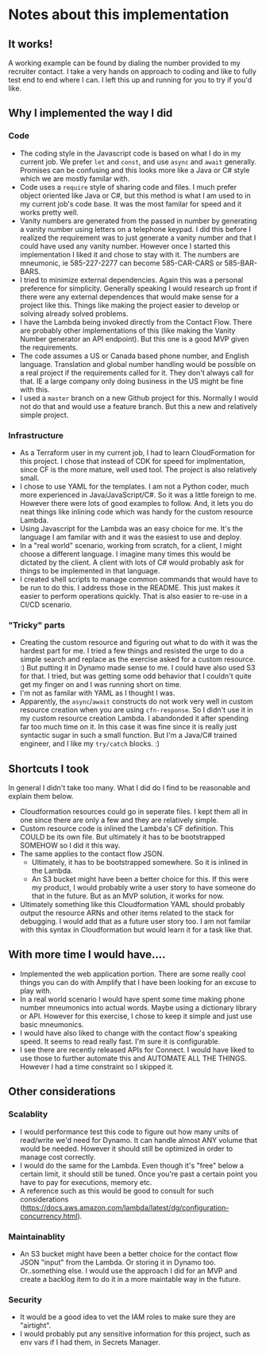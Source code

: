 # Notes about this implementation
## It works!
A working example can be found by dialing the number provided to my recruiter contact.  I take a very hands on approach to coding and like to fully test end to end where I can.
I left this up and running for you to try if you'd like.

## Why I implemented the way I did
### Code
* The coding style in the Javascript code is based on what I do in my current job.  We prefer `let` and `const`, and use `async` and `await` generally.  Promises can be confusing and this looks more like a Java or C# style which we are mostly familar with.
* Code uses a `require` style of sharing code and files.  I much prefer object oriented like Java or C#, but this method is what I am used to
  in my current job's code base.  It was the most familar for speed and it works pretty well.
* Vanity numbers are generated from the passed in number by generating a vanity number using letters on a telephone keypad.
  I did this before I realized the requirement was to just generate a vanity number and that I could have used any vanity number.  However once I started this implementation I liked it and chose to stay with it. The numbers are mneumonic, ie 585-227-2277 can become 585-CAR-CARS or 585-BAR-BARS.
* I tried to minimize external dependencies. Again this was a personal preference for simplicity.  Generally speaking I would research up front if there were any external dependences that would make sense for a project like this.  Things like making the project easier to develop or solving already solved problems.
* I have the Lambda being invoked directly from the Contact Flow.  There are probably other implementations of this (like making the Vanity Number generator an API endpoint). But this one is a good MVP given the requirements.
* The code assumes a US or Canada based phone number, and English language.  Translation and global number handling would be possible on a real project if the requirements called for it.  They don't always call for that.  IE a large company only doing business in the US might be fine with this.
* I used a `master` branch on a new Github project for this.  Normally I would not do that and would use a feature branch. But this a new and relatively simple project.

### Infrastructure
* As a Terraform user in my current job, I had to learn CloudFormation for this project.  I chose that instead of CDK for speed for implmentation, since CF is the more mature, well used tool.  The project is also relatively small.
* I chose to use YAML for the templates.  I am not a Python coder, much more experienced in Java/JavaScript/C#.  So it was a little foreign to me.  However there were lots of good examples to follow.  And, it lets you do neat things like inlining code which was handy for the custom resource Lambda.
* Using Javascript for the Lambda was an easy choice for me. It's the language I am familar with and it was the easiest to use and deploy.
* In a "real world" scenario, working from scratch, for a client, I might choose a different language.  I imagine many times this would be dictated by the client.  A client with lots of C# would probably ask for things to be implemented in that language.
* I created shell scripts to manage common commands that would have to be run to do this.  I address those in the README.  This just makes it easier to perform operations quickly.  That is also easier to re-use in a CI/CD scenario.

### "Tricky" parts
* Creating the custom resource and figuring out what to do with it was the hardest part for me.  I tried a few things and resisted the urge to do a simple search and replace as the exercise asked for a custom resource. :)  But putting it in Dynamo made sense to me.  I could have also used S3 for that.  I tried, but was getting some odd behavior that I couldn't quite get my finger on and I was running short on time.
* I'm not as familar with YAML as I thought I was.
* Apparently, the `async`/`await` constructs do not work very well in custom resource creation when you are using `cfn-response`.   So I didn't use it in my custom resource creation Lambda.  I abandonded it after spending far too much time on it. In this case it was fine since it is really just syntactic sugar in such a small function.  But I'm a Java/C# trained engineer, and I like my `try/catch` blocks. :)

## Shortcuts I took
In general I didn't take too many. What I did do I find to be reasonable and explain them below.
* Cloudformation resources could go in seperate files.  I kept them all in one since there are only a few and they are relatively simple.
* Custom resource code is inlined the Lambda's CF definition.  This COULD be its own file.  But ultimately it has to be bootstrapped SOMEHOW so I did it this way.
* The same applies to the contact flow JSON.
  * Ultimately, it has to be bootstrapped somewhere.  So it is inlined in the Lambda.
  * An S3 bucket might have been a better choice for this.  If this were my product, I would probably write a user story to have someone do that in the future.  But as an MVP solution, it works for now.
* Ultimately something like this Cloudformation YAML should probably output the resource ARNs and other items related to the stack for debugging.  I would add that as a future user story too.  I am not familar with this syntax in Cloudformation but would learn it for a task like that.
## With more time I would have....
* Implemented the web application portion.  There are some really cool things you can do with Amplify that I have been looking for an excuse to play with.
* In a real world scenario I would have spent some time making phone number mneumonics into actual words.  Maybe using a dictionary library or API.  However for this exercise, I chose to keep it simple and just use basic mneumonics.
* I would have also liked to change with the contact flow's speaking speed.  It seems to read really fast.  I'm sure it is configurable.
* I see there are recently released APIs for Connect.  I would have liked to use those to further automate this and AUTOMATE ALL THE THINGS.  However I had a time constraint so I skipped it.

## Other considerations
### Scalablity
* I would performance test this code to figure out how many units of read/write we'd need for Dynamo.  It can handle almost ANY volume that would be needed.   However it should still be optimized in order to manage cost correctly.
* I would do the same for the Lambda.  Even though it's "free" below a certain limit, it should still be tuned.  Once you're past a certain point you have to pay for executions, memory etc.
* A reference such as this would be good to consult for such considerations (https://docs.aws.amazon.com/lambda/latest/dg/configuration-concurrency.html).

### Maintainablity
* An S3 bucket might have been a better choice for the contact flow JSON "input" from the Lambda.  Or storing it in Dynamo too.  Or..something else.  I would use the approach I did for an MVP and create a backlog item to do it in a more maintable way in the future.

### Security
* It would be a good idea to vet the IAM roles to make sure they are "airtight".
* I would probably put any sensitive information for this project, such as env vars if I had them, in Secrets Manager.